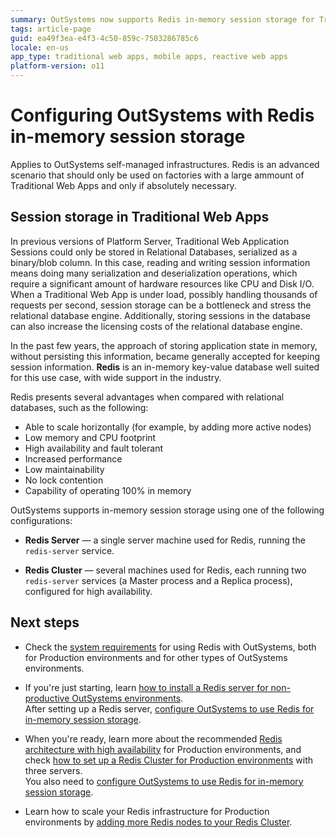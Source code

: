 ```yaml
---
summary: OutSystems now supports Redis in-memory session storage for Traditional Web Apps with advantages like increased performance, scalability and fault tolerance.
tags: article-page
guid: ea49f3ea-e4f3-4c50-859c-7503286785c6
locale: en-us
app_type: traditional web apps, mobile apps, reactive web apps
platform-version: o11
---
```


# Configuring OutSystems with Redis in-memory session storage

<div class="info" markdown="1">

Applies to OutSystems self-managed infrastructures. 
Redis is an advanced scenario that should only be used on factories with a large ammount of Traditional Web Apps and only if absolutely necessary.
</div>

## Session storage in Traditional Web Apps

In previous versions of Platform Server, Traditional Web Application Sessions could only be stored in Relational Databases, serialized as a binary/blob column. In this case, reading and writing session information means doing many serialization and deserialization operations, which require a significant amount of hardware resources like CPU and Disk I/O. When a Traditional Web App is under load, possibly handling thousands of requests per second, session storage can be a bottleneck and stress the relational database engine. Additionally, storing sessions in the database can also increase the licensing costs of the relational database engine.

In the past few years, the approach of storing application state in memory, without persisting this information, became generally accepted for keeping session information. **Redis** is an in-memory key-value database well suited for this use case, with wide support in the industry.

Redis presents several advantages when compared with relational databases, such as the following:

* Able to scale horizontally (for example, by adding more active nodes)
* Low memory and CPU footprint
* High availability and fault tolerant
* Increased performance
* Low maintainability
* No lock contention
* Capability of operating 100% in memory

OutSystems supports in-memory session storage using one of the following configurations:

* **Redis Server** — a single server machine used for Redis, running the `redis-server` service.

* **Redis Cluster** — several machines used for Redis, each running two `redis-server` services (a Master process and a Replica process), configured for high availability.

## Next steps

* Check the [system requirements](requirements.md) for using Redis with OutSystems, both for Production environments and for other types of OutSystems environments.

* If you're just starting, learn [how to install a Redis server for non-productive OutSystems environments](setup-non-prod.md).  
    After setting up a Redis server, [configure OutSystems to use Redis for in-memory session storage](setup-platform-server-redis.md).

* When you're ready, learn more about the recommended [Redis architecture with high availability](architecture-high-availability.md) for Production environments, and check [how to set up a Redis Cluster for Production environments](setup-prod.md) with three servers.  
    You also need to [configure OutSystems to use Redis for in-memory session storage](setup-platform-server-redis.md).

* Learn how to scale your Redis infrastructure for Production environments by [adding more Redis nodes to your Redis Cluster](cluster-add-nodes.md).
